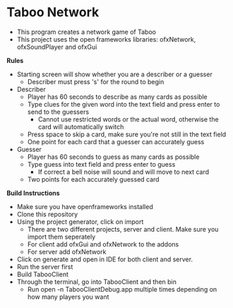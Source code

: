 # Taboo Network
* This program creates a network game of Taboo
* This project uses the open frameworks libraries: ofxNetwork, ofxSoundPlayer and ofxGui

**Rules**
* Starting screen will show whether you are a describer or a guesser
    * Describer must press 's' for the round to begin
* Describer
    * Player has 60 seconds to describe as many cards as possible
    * Type clues for the given word into the text field and press enter to send to the guessers
        * Cannot use restricted words or the actual word, otherwise the card will automatically switch
    * Press space to skip a card, make sure you're not still in the text field
    * One point for each card that a guesser can accurately guess
* Guesser
    * Player has 60 seconds to guess as many cards as possible
    * Type guess into text field and press enter to guess
        * If correct a bell noise will sound and will move to next card
    * Two points for each accurately guessed card

**Build Instructions**
* Make sure you have openframeworks installed
* Clone this repository
* Using the project generator, click on import
    * There are two different projects, server and client. Make sure you import them seperately
    * For client add ofxGui and ofxNetwork to the addons
    * For server add ofxNetwork
* Click on generate and open in IDE for both client and server. 
* Run the server first
* Build TabooClient
* Through the terminal, go into TabooClient and then bin
    * Run open -n TabooClientDebug.app multiple times depending on how many players you want
